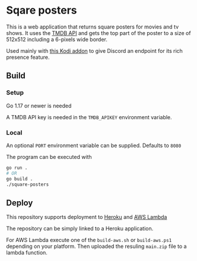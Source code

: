 # Sqare posters

This is a web application that returns square posters for movies and tv shows. It uses the [TMDB API](https://developers.themoviedb.org/3/) and gets the top part of the poster to a size of 512x512 including a 6-pixels wide border.

Used mainly with [this Kodi addon](https://github.com/Hiumee/service.discord.richpresence) to give Discord an endpoint for its rich presence feature.

## Build

### Setup

Go 1.17 or newer is needed

A TMDB API key is needed in the `TMDB_APIKEY` environment variable.

### Local
An optional `PORT` environment variable can be supplied. Defaults to `8080`

The program can be executed with

```sh
go run .
# OR
go build .
./square-posters
```

## Deploy

This repository supports deployment to [Heroku](https://www.heroku.com/) and [AWS Lambda](https://aws.amazon.com/lambda/)

The repository can be simply linked to a Heroku application.

For AWS Lambda execute one of the `build-aws.sh` or `build-aws.ps1` depending on your platform. Then uploaded the resuling `main.zip` file to a lambda function.